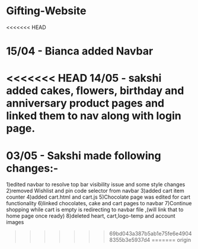 # Gifting-Website

<<<<<<< HEAD
# 15/04 - Bianca added Navbar

<<<<<<< HEAD
14/05 - sakshi added cakes, flowers, birthday and anniversary product pages and linked them to nav along with login page.
=======
# 03/05 - Sakshi made following changes:-
1)edited navbar to resolve top bar visibility issue and some style changes
2)removed Wishlist and pin code selector from navbar
3)added cart item counter
4)added cart.html and cart.js
5)Chocolate page was edited for cart functionality
6)linked chocolates, cake and cart pages to navbar
7)Continue shopping while cart is empty is redirecting to navbar file ,(will link that to home page once ready)
8)deleted heart, cart,logo-temp and account images
>>>>>>> 69bd043a387b5ab1e75fe6e49048355b3e5937d4
=======
>>>>>>> origin
